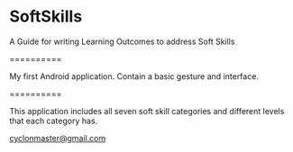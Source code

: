 SoftSkills
==========

A Guide for writing Learning Outcomes to address Soft Skills

==========

My first Android application. Contain a basic gesture and interface.

==========

This application includes all seven soft skill categories and different levels that each category has.

cyclonmaster@gmail.com
